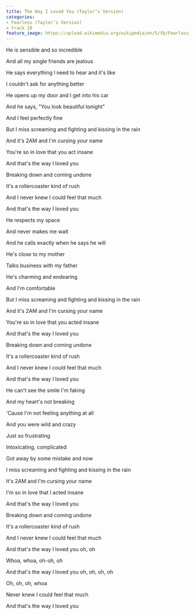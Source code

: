 ```yaml
---
title: The Way I Loved You (Taylor’s Version)
categories:
- Fearless (Taylor’s Version)
- track 10
feature_image: https://upload.wikimedia.org/wikipedia/en/5/5b/Fearless_%28Taylor%27s_Version%29_%282021_album_cover%29_by_Taylor_Swift.png
--- 
```

He is sensible and so incredible

And all my single friends are jealous

He says everything I need to hear and it's like

I couldn't ask for anything better

He opens up my door and I get into his car

And he says, "You look beautiful tonight"

And I feel perfectly fine

But I miss screaming and fighting and kissing in the rain

And it's 2AM and I'm cursing your name

You're so in love that you act insane

And that's the way I loved you

Breaking down and coming undone

It's a rollercoaster kind of rush

And I never knew I could feel that much

And that's the way I loved you

He respects my space

And never makes me wait

And he calls exactly when he says he will

He's close to my mother

Talks business with my father

He's charming and endearing

And I'm comfortable

But I miss screaming and fighting and kissing in the rain

And it's 2AM and I'm cursing your name

You're so in love that you acted insane

And that's the way I loved you

Breaking down and coming undone

It's a rollercoaster kind of rush

And I never knew I could feel that much

And that's the way I loved you

He can't see the smile I'm faking

And my heart's not breaking

'Cause I'm not feeling anything at all

And you were wild and crazy

Just so frustrating

Intoxicating, complicated

Got away by some mistake and now

I miss screaming and fighting and kissing in the rain

It's 2AM and I'm cursing your name

I'm so in love that I acted insane

And that's the way I loved you

Breaking down and coming undone

It's a rollercoaster kind of rush

And I never knew I could feel that much

And that's the way I loved you oh, oh

Whoa, whoa, oh-oh, oh

And that's the way I loved you oh, oh, oh, oh

Oh, oh, oh, whoa

Never knew I could feel that much

And that's the way I loved you